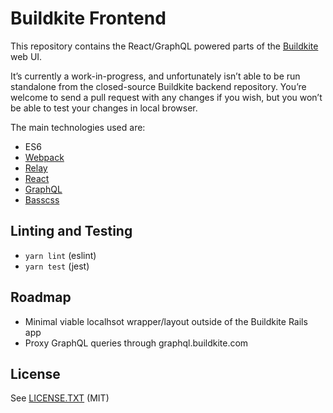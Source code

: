 # Buildkite Frontend

This repository contains the React/GraphQL powered parts of the [Buildkite](https://buildkite.com/) web UI.

It’s currently a work-in-progress, and unfortunately isn’t able to be run standalone from the closed-source Buildkite backend repository. You’re welcome to send a pull request with any changes if you wish, but you won’t be able to test your changes in local browser.

The main technologies used are:

- ES6
- [Webpack](https://webpack.github.io)
- [Relay](https://facebook.github.io/relay/)
- [React](http://facebook.github.io/react/)
- [GraphQL](http://graphql.org)
- [Basscss](http://www.basscss.com)

## Linting and Testing

* `yarn lint` (eslint)
* `yarn test` (jest)

## Roadmap

* Minimal viable localhsot wrapper/layout outside of the Buildkite Rails app
* Proxy GraphQL queries through graphql.buildkite.com

## License

See [LICENSE.TXT](LICENSE.TXT) (MIT)
